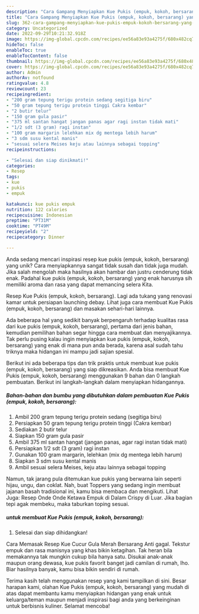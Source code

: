 ```yaml
---
description: "Cara Gampang Menyiapkan Kue Pukis (empuk, kokoh, bersarang) yang Lezat"
title: "Cara Gampang Menyiapkan Kue Pukis (empuk, kokoh, bersarang) yang Lezat"
slug: 362-cara-gampang-menyiapkan-kue-pukis-empuk-kokoh-bersarang-yang-lezat
category: Uncategorized
date: 2022-09-29T10:21:32.918Z
image: https://img-global.cpcdn.com/recipes/ee56a83e93a4275f/680x482cq70/kue-pukis-empuk-kokoh-bersarang-foto-resep-utama.jpg
hideToc: false
enableToc: true
enableTocContent: false
thumbnail: https://img-global.cpcdn.com/recipes/ee56a83e93a4275f/680x482cq70/kue-pukis-empuk-kokoh-bersarang-foto-resep-utama.jpg
cover: https://img-global.cpcdn.com/recipes/ee56a83e93a4275f/680x482cq70/kue-pukis-empuk-kokoh-bersarang-foto-resep-utama.jpg
author: Admin
authorAv: notfound
ratingvalue: 4.8
reviewcount: 23
recipeingredient:
- "200 gram tepung terigu protein sedang segitiga biru"
- "50 gram tepung terigu protein tinggi Cakra kembar"
- "2 butir telur"
- "150 gram gula pasir"
- "375 ml santan hangat jangan panas agar ragi instan tidak mati"
- "1/2 sdt (3 gram) ragi instan"
- "100 gram margarin lelehkan mix dg mentega lebih harum"
- "3 sdm susu kental manis"
- "sesuai selera Meises keju atau lainnya sebagai topping"
recipeinstructions:

- "Selesai dan siap dinikmati!"
categories:
- Resep
tags:
- kue
- pukis
- empuk

katakunci: kue pukis empuk 
nutrition: 122 calories
recipecuisine: Indonesian
preptime: "PT31M"
cooktime: "PT49M"
recipeyield: "2"
recipecategory: Dinner

---
```





Anda sedang mencari inspirasi resep kue pukis (empuk, kokoh, bersarang) yang unik? Cara menyiapkannya sangat tidak susah dan tidak juga mudah. Jika salah mengolah maka hasilnya akan hambar dan justru cenderung tidak enak. Padahal kue pukis (empuk, kokoh, bersarang) yang enak harusnya sih memiliki aroma dan rasa yang dapat memancing selera Kita.





Resep Kue Pukis (empuk, kokoh, bersarang). Lagi ada tukang yang renovasi kamar untuk persiapan launching debay. Lihat juga cara membuat Kue Pukis (empuk, kokoh, bersarang) dan masakan sehari-hari lainnya.

Ada beberapa hal yang sedikit banyak berpengaruh terhadap kualitas rasa dari kue pukis (empuk, kokoh, bersarang), pertama dari jenis bahan, kemudian pemilihan bahan segar hingga cara membuat dan menyajikannya. Tak perlu pusing kalau ingin menyiapkan kue pukis (empuk, kokoh, bersarang) yang enak di mana pun anda berada, karena asal sudah tahu triknya maka hidangan ini mampu jadi sajian spesial.






Berikut ini ada beberapa tips dan trik praktis untuk membuat kue pukis (empuk, kokoh, bersarang) yang siap dikreasikan. Anda bisa membuat Kue Pukis (empuk, kokoh, bersarang) menggunakan 9 bahan dan 0 langkah pembuatan. Berikut ini langkah-langkah dalam menyiapkan hidangannya.

<!--inarticleads1-->

##### Bahan-bahan dan bumbu yang dibutuhkan dalam pembuatan Kue Pukis (empuk, kokoh, bersarang):

1. Ambil 200 gram tepung terigu protein sedang (segitiga biru)
1. Persiapkan 50 gram tepung terigu protein tinggi (Cakra kembar)
1. Sediakan 2 butir telur
1. Siapkan 150 gram gula pasir
1. Ambil 375 ml santan hangat (jangan panas, agar ragi instan tidak mati)
1. Persiapkan 1/2 sdt (3 gram) ragi instan
1. Gunakan 100 gram margarin, lelehkan (mix dg mentega lebih harum)
1. Siapkan 3 sdm susu kental manis
1. Ambil sesuai selera Meises, keju atau lainnya sebagai topping


Namun, tak jarang pula ditemukan kue pukis yang berwarna lain seperti hijau, ungu, dan coklat. Nah, buat Toppers yang sedang ingin membuat jajanan basah tradisional ini, kamu bisa membaca dan mengikuti. Lihat Juga: Resep Onde Onde Ketawa Empuk di Dalam Crispy di Luar. Jika bagian tepi agak membeku, maka taburkan toping sesuai. 

<!--inarticleads2-->

#####  untuk membuat Kue Pukis (empuk, kokoh, bersarang):


1. Selesai dan siap dihidangkan!

Cara Memasak Resep Kue Cucur Gula Merah Bersarang Anti gagal. Tekstur empuk dan rasa manisnya yang khas bikin ketagihan. Tak heran bila memakannya tak mungkin cukup bila hanya satu. Disukai anak-anak maupun orang dewasa, kue pukis favorit banget jadi camilan di rumah, lho. Biar hasilnya banyak, kamu bisa bikin sendiri di rumah. 

Terima kasih telah menggunakan resep yang kami tampilkan di sini. Besar harapan kami, olahan Kue Pukis (empuk, kokoh, bersarang) yang mudah di atas dapat membantu kamu menyiapkan hidangan yang enak untuk keluarga/teman maupun menjadi inspirasi bagi anda yang berkeinginan untuk berbisnis kuliner. Selamat mencoba!
